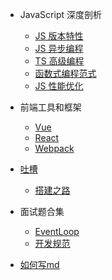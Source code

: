 - JavaScript 深度剖析
  - [JS 版本特性](JS版本特性.md) 
  - [JS 异步编程](JS异步编程.md) 
  - [TS 高级编程](TS高级编程.md) 
  - [函数式编程范式](函数式编程范式.md) 
  - [JS 性能优化](JS性能优化.md) 

- 前端工具和框架
  - [Vue](Vue.md) 
  - [React](React.md) 
  - [Webpack](Webpack.md)

- [吐槽](vent.md)
  - [搭建之路](wdnmd.md)

- 面试题合集
  - [EventLoop](EventLoop.md) 
  - [开发规范](开发规范.md) 
  
- [如何写md](example.md)